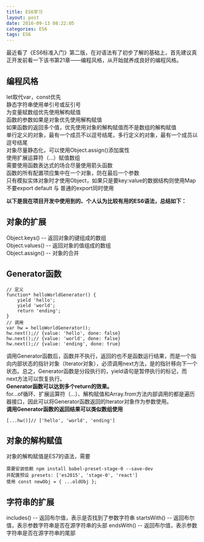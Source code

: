 ```yaml
---
title: ES6学习
layout: post
date: 2016-09-13 08:22:05
categories: ES6
tags: ES6
---
```


最近看了《ES6标准入门》第二版，在对语法有了初步了解的基础上，首先建议真正开发前看一下该书第21章——编程风格，从开始就养成良好的编程风格。

## 编程风格
let取代var，const优先  
静态字符串使用单引号或反引号  
为变量赋数组优先使用解构赋值  
函数的参数如果是对象优先使用解构赋值  
如果函数的返回多个值，优先使用对象的解构赋值而不是数组的解构赋值  
单行定义的对象，最有一个成员不以逗号结尾，多行定义的对象，最有一个成员以逗号结尾  
对象尽量静态化，可以使用Object.assign()添加属性  
使用扩展运算符（...）赋值数组  
需要使用函数表达式的场合尽量使用箭头函数  
函数的所有配置项应集中在一个对象，防在最后一个参数  
只有模拟实体对象时才使用Object，如果只是要key:value的数据结构则使用Map  
不要export default 与 普通的export同时使用  

**以下是我在项目开发中使用到的、个人认为比较有用的ES6语法，总结如下：**

## 对象的扩展

Object.keys()   -- 返回对象的键组成的数组  
Object.values() -- 返回对象的值组成的数组  
Object.assign() -- 对象的合并  

## Generator函数
```
// 定义
function* helloWorldGenerator() {
    yield 'hello';
    yield 'world';
    return 'ending';
}
// 调用
var hw = helloWorldGenerator();
hw.next();// {value: 'hello', done: false}
hw.next();// {value: 'world', done: false}
hw.next();// {value: 'ending', done: true}
```
调用Generator函数后，函数并不执行，返回的也不是函数运行结果，而是一个指向内部状态的指针对象（Iterator对象），必须调用next方法，是的指针移向下一个状态。总之，Generator函数是分段执行的，yield语句是暂停执行的标记，而next方法可以恢复执行。  
**Generator函数可以达到多个return的效果。**  
for...of循环、扩展运算符（...）、解构赋值和Array.from方法内部调用的都是遍历器接口，因此可以将Generator函数返回的Iterator对象作为参数使用。  
**调用Generator函数的返回结果可以类似数组使用**
```
[...hw()]// ['hello', 'world', 'ending']
```

## 对象的解构赋值

对象的解构赋值是ES7的语法，需要
```
需要安装依赖 npm install babel-preset-stage-0 --save-dev   
并配置预设 presets: ['es2015', 'stage-0', 'react']  
使用 const newObj = { ...oldObj };
```

## 字符串的扩展

includes()   -- 返回布尔值，表示是否找到了参数字符串
startsWith() -- 返回布尔值，表示参数字符串是否在源字符串的头部
endsWith()   -- 返回布尔值，表示参数字符串是否在源字符串的尾部